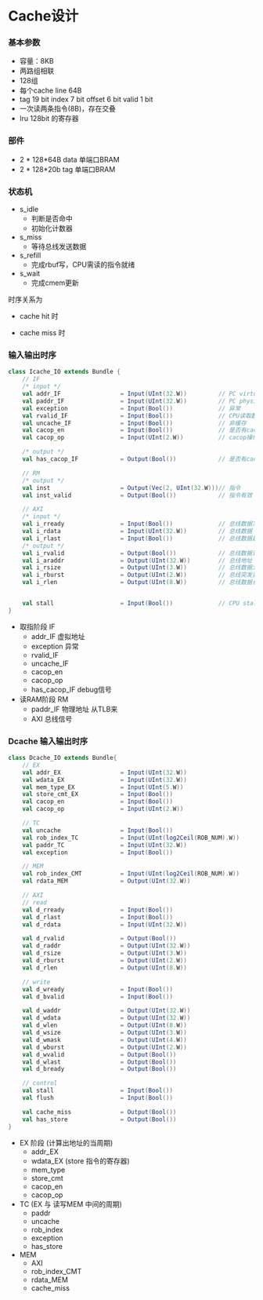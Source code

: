 # Cache设计

### 基本参数

- 容量：8KB
- 两路组相联
- 128组
- 每个cache line 64B
- tag 19 bit    index 7 bit     offset 6 bit    valid 1 bit
- 一次读两条指令(8B)，存在交叠
- lru 128bit 的寄存器

### 部件

- 2 * 128*64B data 单端口BRAM
- 2 * 128*20b tag  单端口BRAM

### 状态机

- s_idle
  - 判断是否命中
  - 初始化计数器
- s_miss
  - 等待总线发送数据
- s_refill
  - 完成rbuf写，CPU需读的指令就绪
- s_wait
  - 完成cmem更新

时序关系为
* cache hit 时

* cache miss 时

### 输入输出时序

```scala
class Icache_IO extends Bundle {
    // IF
    /* input */
    val addr_IF                 = Input(UInt(32.W))         // PC virtual
    val paddr_IF                = Input(UInt(32.W))         // PC physical
    val exception               = Input(Bool())             // 异常
    val rvalid_IF               = Input(Bool())             // CPU读取数据请求
    val uncache_IF              = Input(Bool())             // 非缓存
    val cacop_en                = Input(Bool())             // 是否有cacop
    val cacop_op                = Input(UInt(2.W))          // cacop操作

    /* output */
    val has_cacop_IF            = Output(Bool())            // 是否有cacop

    // RM
    /* output */
    val inst                    = Output(Vec(2, UInt(32.W)))// 指令
    val inst_valid              = Output(Bool())            // 指令有效

    // AXI
    /* input */
    val i_rready                = Input(Bool())             // 总线数据准备好
    val i_rdata                 = Input(UInt(32.W))         // 总线数据
    val i_rlast                 = Input(Bool())             // 总线数据最后一个
    /* output */
    val i_rvalid                = Output(Bool())            // 总线数据请求
    val i_araddr                = Output(UInt(32.W))        // 总线地址
    val i_rsize                 = Output(UInt(3.W))         // 总线数据大小
    val i_rburst                = Output(UInt(2.W))         // 总线突发类型
    val i_rlen                  = Output(UInt(8.W))         // 总线数据长度


    val stall                   = Input(Bool())             // CPU stall
}
```

* 取指阶段 IF
  * addr_IF 虚拟地址
  * exception 异常
  * rvalid_IF
  * uncache_IF
  * cacop_en
  * cacop_op
  * has_cacop_IF debug信号
* 读RAM阶段 RM
  * paddr_IF 物理地址 从TLB来
  * AXI 总线信号

### Dcache 输入输出时序

```scala
class Dcache_IO extends Bundle{
    // EX
    val addr_EX                 = Input(UInt(32.W))                     // 访存地址
    val wdata_EX                = Input(UInt(32.W))                     // 写数据
    val mem_type_EX             = Input(UInt(5.W))                      // 访存类型
    val store_cmt_EX            = Input(Bool())                         // 写指令提交
    val cacop_en                = Input(Bool())                         // 强序非缓存
    val cacop_op                = Input(UInt(2.W))                      // 强序非缓存操作

    // TC
    val uncache                 = Input(Bool())                         // 非缓存
    val rob_index_TC            = Input(UInt(log2Ceil(ROB_NUM).W))      // ROB索引
    val paddr_TC                = Input(UInt(32.W))                     // 物理地址
    val exception               = Input(Bool())                         // 异常

    // MEM
    val rob_index_CMT           = Input(UInt(log2Ceil(ROB_NUM).W))      // ROB索引
    val rdata_MEM               = Output(UInt(32.W))                    // 读数据

    // AXI
    // read
    val d_rready                = Input(Bool())                         // 总线数据准备好
    val d_rlast                 = Input(Bool())                         // 总线数据最后一个
    val d_rdata                 = Input(UInt(32.W))                     // 总线数据

    val d_rvalid                = Output(Bool())                        // 总线数据请求
    val d_raddr                 = Output(UInt(32.W))                    // 总线地址
    val d_rsize                 = Output(UInt(3.W))                     // 总线数据大小
    val d_rburst                = Output(UInt(2.W))                     // 总线突发类型
    val d_rlen                  = Output(UInt(8.W))                     // 总线数据长度

    // write
    val d_wready                = Input(Bool())                         // 总线写数据准备好
    val d_bvalid                = Input(Bool())                         // 总线写数据请求

    val d_waddr                 = Output(UInt(32.W))                    // 总线写地址
    val d_wdata                 = Output(UInt(32.W))                    // 总线写数据
    val d_wlen                  = Output(UInt(8.W))                     // 总线写数据长度
    val d_wsize                 = Output(UInt(3.W))                     // 总线写数据大小
    val d_wmask                 = Output(UInt(4.W))                     // 总线写数据掩码
    val d_wburst                = Output(UInt(2.W))                     // 总线写数据突发类型
    val d_wvalid                = Output(Bool())                        // 总线写数据请求
    val d_wlast                 = Output(Bool())                        // 总线写数据最后一个
    val d_bready                = Output(Bool())                        // 总线写数据准备好

    // control
    val stall                   = Input(Bool())                         // CPU stall
    val flush                   = Input(Bool())                         // CPU flush

    val cache_miss              = Output(Bool())                        // cache miss
    val has_store               = Output(Bool())                        // 有store指令
}
```

* EX 阶段 (计算出地址的当周期)
  * addr_EX
  * wdata_EX (store 指令的寄存器)
  * mem_type
  * store_cmt
  * cacop_en
  * cacop_op
* TC (EX 与 读写MEM 中间的周期)
  * paddr
  * uncache
  * rob_index
  * exception
  * has_store
* MEM 
  * AXI
  * rob_index_CMT
  * rdata_MEM
  * cache_miss